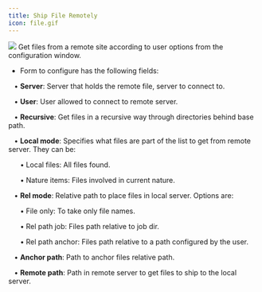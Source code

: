 ```yaml
---
title: Ship File Remotely
icon: file.gif
---
```


<img src="/static/images/icons/file.gif" />  Get files from a remote site according to user options from the configuration window. 

* Form to configure has the following fields: <br />

&nbsp; &nbsp;• **Server**: Server that holds the remote file, server to connect to. <br />

&nbsp; &nbsp;• **User**: User allowed to connect to remote server. <br />

&nbsp; &nbsp;• **Recursive**: Get files in a recursive way through directories behind base path.<br />

&nbsp; &nbsp;• **Local mode**: Specifies what files are part of the list to get from remote server. They can be: <br />

&nbsp; &nbsp;&nbsp; &nbsp;• Local files: All files found. <br />

&nbsp; &nbsp;&nbsp; &nbsp;• Nature items: Files involved in current nature. <br />



&nbsp; &nbsp;• **Rel mode**: Relative path to place files in local server. Options are: <br />
    
&nbsp; &nbsp;&nbsp; &nbsp;• File only: To take only file names. <br />

&nbsp; &nbsp;&nbsp; &nbsp;• Rel path job: Files path relative to job dir. <br />

&nbsp; &nbsp;&nbsp; &nbsp;• Rel path anchor: Files path relative to a path configured by the user. <br />

    

&nbsp; &nbsp;• **Anchor path**: Path to anchor files relative path.<br />

&nbsp; &nbsp;• **Remote path**: Path in remote server to get files to ship to the local server.